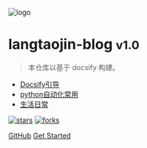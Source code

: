 <!-- _coverpage.md -->

![logo](https://docsify.js.org/_media/icon.svg)

# langtaojin-blog <small>v1.0</small>

> 本仓库以基于 docsify 构建。

- [Docsify引导](/md/Docsify引导/README.md)
- [python自动化常用](/md/python自动化常用/README.md)
- [生活日常](/md/生活日常/README.md)

[![stars](https://badgen.net/github/stars/aojdong/aojdong.github.io?icon=github&color=4ab8a1)](https://github.com/aojdong/aojdong.github.io) [![forks](https://badgen.net/github/forks/aojdong/aojdong.github.io?icon=github&color=4ab8a1)](https://github.com/aojdong/aojdong.github.io) 

[GitHub](https://github.com/aojdong/aojdong.github.io)
[Get Started](README.md)
